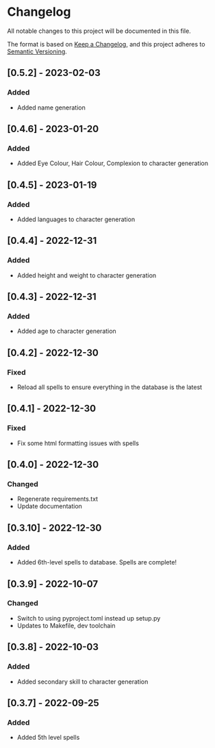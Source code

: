# Changelog
All notable changes to this project will be documented in this file.

The format is based on [Keep a Changelog](https://keepachangelog.com/en/1.0.0/),
and this project adheres to [Semantic Versioning](https://semver.org/spec/v2.0.0.html).

## [0.5.2] - 2023-02-03
### Added
- Added name generation

## [0.4.6] - 2023-01-20
### Added
- Added Eye Colour, Hair Colour, Complexion to character generation

## [0.4.5] - 2023-01-19
### Added
- Added languages to character generation

## [0.4.4] - 2022-12-31
### Added
- Added height and weight to character generation

## [0.4.3] - 2022-12-31
### Added
- Added age to character generation

## [0.4.2] - 2022-12-30
### Fixed
- Reload all spells to ensure everything in the database is the latest

## [0.4.1] - 2022-12-30
### Fixed
- Fix some html formatting issues with spells

## [0.4.0] - 2022-12-30
### Changed
- Regenerate requirements.txt
- Update documentation

## [0.3.10] - 2022-12-30
### Added
- Added 6th-level spells to database. Spells are complete!

## [0.3.9] - 2022-10-07
### Changed
- Switch to using pyproject.toml instead up setup.py
- Updates to Makefile, dev toolchain

## [0.3.8] - 2022-10-03
### Added
- Added secondary skill to character generation

## [0.3.7] - 2022-09-25
### Added
- Added 5th level spells
